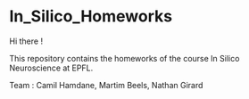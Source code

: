 # In_Silico_Homeworks

Hi there !

This repository contains the homeworks of the course In Silico Neuroscience at EPFL.

Team : Camil Hamdane, Martim Beels, Nathan Girard
